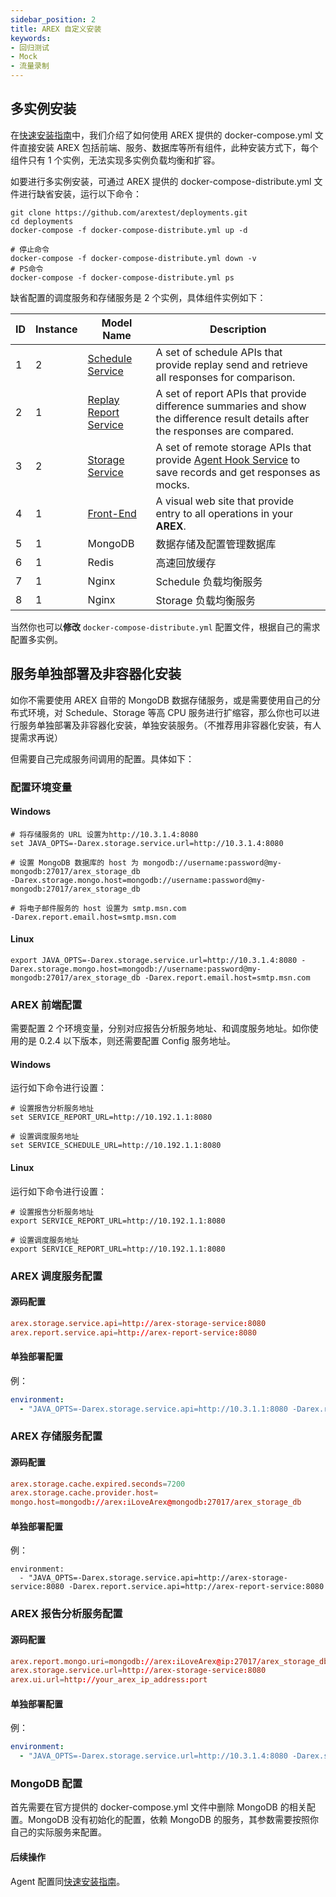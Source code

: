 ```yaml
---
sidebar_position: 2
title: AREX 自定义安装
keywords: 
- 回归测试
- Mock
- 流量录制
---
```


## 多实例安装

在[快速安装指南](Quick%20Installation)中，我们介绍了如何使用 AREX 提供的 docker-compose.yml 文件直接安装 AREX 包括前端、服务、数据库等所有组件，此种安装方式下，每个组件只有 1 个实例，无法实现多实例负载均衡和扩容。

如要进行多实例安装，可通过 AREX 提供的 docker-compose-distribute.yml 文件进行缺省安装，运行以下命令：

```shell
git clone https://github.com/arextest/deployments.git 
cd deployments 
docker-compose -f docker-compose-distribute.yml up -d
```

```shell
# 停止命令 
docker-compose -f docker-compose-distribute.yml down -v 
# PS命令 
docker-compose -f docker-compose-distribute.yml ps
```

缺省配置的调度服务和存储服务是 2 个实例，具体组件实例如下：

| ID   | Instance | Model Name                                                   | Description                                                  |
| ---- | -------- | ------------------------------------------------------------ | ------------------------------------------------------------ |
| 1    | 2        | [Schedule Service](https://github.com/arextest/arex-replay-schedule) | A set of schedule APIs that provide replay send and retrieve all responses for comparison. |
| 2    | 1        | [Replay Report Service](https://github.com/arextest/arex-report) | A set of report APIs that provide difference summaries and show the difference result details after the responses are compared. |
| 3    | 2        | [Storage Service](https://github.com/arextest/arex-storage)  | A set of remote storage APIs that provide [Agent Hook Service](https://github.com/arextest/arex-agent-java) to save records and get responses as mocks. |
| 4    | 1        | [Front-End](https://github.com/arextest/arex-front-end)      | A visual web site that provide entry to all operations in your **AREX**. |
| 5    | 1        | MongoDB                                                      | 数据存储及配置管理数据库                                     |
| 6    | 1        | Redis                                                        | 高速回放缓存                                                 |
| 7    | 1        | Nginx                                                        | Schedule 负载均衡服务                                        |
| 8    | 1        | Nginx                                                        | Storage 负载均衡服务                                         |

当然你也可以**修改** `docker-compose-distribute.yml` 配置文件，根据自己的需求配置多实例。

## 服务单独部署及非容器化安装

如你不需要使用 AREX 自带的 MongoDB 数据存储服务，或是需要使用自己的分布式环境，对 Schedule、Storage 等高 CPU 服务进行扩缩容，那么你也可以进行服务单独部署及非容器化安装，单独安装服务。（不推荐用非容器化安装，有人提需求再说）

但需要自己完成服务间调用的配置。具体如下：

### 配置环境变量

#### Windows

```shell
# 将存储服务的 URL 设置为http://10.3.1.4:8080
set JAVA_OPTS=-Darex.storage.service.url=http://10.3.1.4:8080

# 设置 MongoDB 数据库的 host 为 mongodb://username:password@my-mongodb:27017/arex_storage_db
-Darex.storage.mongo.host=mongodb://username:password@my-mongodb:27017/arex_storage_db

# 将电子邮件服务的 host 设置为 smtp.msn.com
-Darex.report.email.host=smtp.msn.com 
```

#### Linux

```shell
export JAVA_OPTS=-Darex.storage.service.url=http://10.3.1.4:8080 -Darex.storage.mongo.host=mongodb://username:password@my-mongodb:27017/arex_storage_db -Darex.report.email.host=smtp.msn.com
```

### AREX 前端配置

需要配置 2 个环境变量，分别对应报告分析服务地址、和调度服务地址。如你使用的是 0.2.4 以下版本，则还需要配置 Config 服务地址。

#### Windows 

运行如下命令进行设置：

```shell
# 设置报告分析服务地址 
set SERVICE_REPORT_URL=http://10.192.1.1:8080  

# 设置调度服务地址 
set SERVICE_SCHEDULE_URL=http://10.192.1.1:8080
```

#### Linux

运行如下命令进行设置：

```shell
# 设置报告分析服务地址 
export SERVICE_REPORT_URL=http://10.192.1.1:8080

# 设置调度服务地址 
export SERVICE_REPORT_URL=http://10.192.1.1:8080
```

### AREX 调度服务配置

#### 源码配置

```conf
arex.storage.service.api=http://arex-storage-service:8080 
arex.report.service.api=http://arex-report-service:8080
```

#### 单独部署配置

例：

```yml
environment:
  - "JAVA_OPTS=-Darex.storage.service.api=http://10.3.1.1:8080 -Darex.report.service.api=http://10.3.1.2:8080 "
```

### AREX 存储服务配置

#### 源码配置

```conf
arex.storage.cache.expired.seconds=7200 
arex.storage.cache.provider.host= 
mongo.host=mongodb://arex:iLoveArex@mongodb:27017/arex_storage_db
```

#### 单独部署配置

例：

```
environment:
  - "JAVA_OPTS=-Darex.storage.service.api=http://arex-storage-service:8080 -Darex.report.service.api=http://arex-report-service:8080
```

### AREX 报告分析服务配置

#### 源码配置

```conf
arex.report.mongo.uri=mongodb://arex:iLoveArex@ip:27017/arex_storage_db 
arex.storage.service.url=http://arex-storage-service:8080 
arex.ui.url=http://your_arex_ip_address:port
```

#### 单独部署配置

例：

```yml
environment:
  - "JAVA_OPTS=-Darex.storage.service.url=http://10.3.1.4:8080 -Darex.storage.mongo.host=mongodb://username:password@my-mongodb:27017/arex_storage_db -Darex.report.email.host=smtp.msn.com -Darex.ui.url=http://your_arex_ip_address:port" 
```

### MongoDB 配置

首先需要在官方提供的 docker-compose.yml 文件中删除 MongoDB 的相关配置。MongoDB 没有初始化的配置，依赖 MongoDB 的服务，其参数需要按照你自己的实际服务来配置。

#### **后续操作**

Agent 配置同[快速安装指南](Quick%20Installation#部署-arex-agent)。
